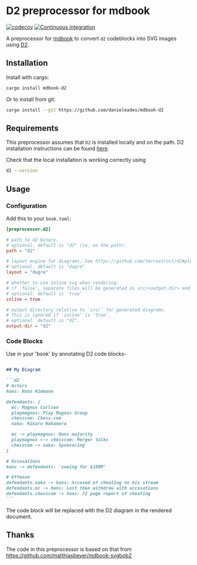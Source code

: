 # D2 preprocessor for mdbook

[![codecov](https://codecov.io/gh/danieleades/mdbook-d2/branch/main/graph/badge.svg?token=BIHcAnynaN)](https://codecov.io/gh/danieleades/mdbook-d2)
[![Continuous integration](https://github.com/danieleades/mdbook-d2/actions/workflows/CI.yml/badge.svg)](https://github.com/danieleades/mdbook-d2/actions/workflows/CI.yml)

A preprocessor for [mdbook](https://github.com/rust-lang/mdBook) to convert
`d2` codeblocks into SVG images using
[D2](https://github.com/terrastruct/d2).

## Installation

Install with cargo:

```sh
cargo install mdbook-d2
```

Or to install from git:

```sh
cargo install --git https://github.com/danieleades/mdbook-d2
```

## Requirements

This preprocessor assumes that `D2` is installed locally and on the path. D2 installation instructions can be found [here](https://github.com/terrastruct/d2#install).

Check that the local installation is working correctly using

```sh
d2 --version
```

## Usage

### Configuration

Add this to your `book.toml`:

```toml
[preprocessor.d2]

# path to d2 binary.
# optional. default is "d2" (ie. on the path).
path = "d2"

# layout engine for diagrams. See https://github.com/terrastruct/d2#plugins.
# optional. default is "dagre".
layout = "dagre"

# whether to use inline svg when rendering.
# if 'false', separate files will be generated in src/<output-dir> and referenced.
# optional. default is 'true'
inline = true

# output directory relative to `src/` for generated diagrams.
# This is ignored if 'inline' is 'true'.
# optional. default is "d2".
output-dir = "d2"
```

### Code Blocks

Use in your 'book' by annotating D2 code blocks-

````md

## My Diagram

```d2
# Actors
hans: Hans Niemann

defendants: {
  mc: Magnus Carlsen
  playmagnus: Play Magnus Group
  chesscom: Chess.com
  naka: Hikaru Nakamura

  mc -> playmagnus: Owns majority
  playmagnus <-> chesscom: Merger talks
  chesscom -> naka: Sponsoring
}

# Accusations
hans -> defendants: 'sueing for $100M'

# Offense
defendants.naka -> hans: Accused of cheating on his stream
defendants.mc -> hans: Lost then withdrew with accusations
defendants.chesscom -> hans: 72 page report of cheating
```
````

The code block will be replaced with the D2 diagram in the rendered document.

## Thanks

The code in this preprocessor is based on that from <https://github.com/matthiasbeyer/mdbook-svgbob2>

